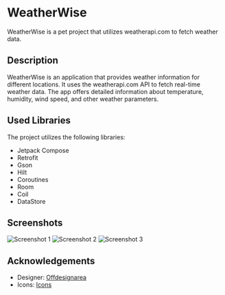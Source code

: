 # WeatherWise

WeatherWise is a pet project that utilizes weatherapi.com to fetch weather data.

## Description

WeatherWise is an application that provides weather information for different locations. It uses the weatherapi.com API to fetch real-time weather data. The app offers detailed information about temperature, humidity, wind speed, and other weather parameters.

## Used Libraries

The project utilizes the following libraries:

- Jetpack Compose
- Retrofit 
- Gson 
- Hilt 
- Coroutines 
- Room
- Coil
- DataStore

## Screenshots

![Screenshot 1](screenshots/screenshot1.png)
![Screenshot 2](screenshots/screenshot2.png)
![Screenshot 3](screenshots/screenshot3.png)

## Acknowledgements

- Designer: [Offdesignarea](https://dribbble.com/shots/15661680-Weather-App)
- Icons: [Icons](https://figmaelements.com/3d-weather-icons-pack/)

